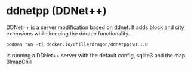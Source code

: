 # ddnetpp (DDNet++)

DDNet++ is a server modification based on ddnet.
It adds block and city extensions while keeping the ddrace functionality.

```
podman run -ti docker.io/chillerdragon/ddnetpp:v0.1.0
```

Is running a DDNet++ server with the default config, sqlite3 and the map BlmapChill

